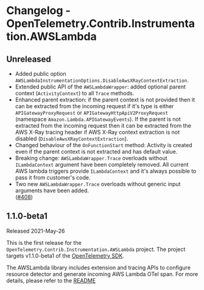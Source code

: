 # Changelog - OpenTelemetry.Contrib.Instrumentation.AWSLambda

## Unreleased

* Added public option `AWSLambdaInstrumentationOptions.DisableAwsXRayContextExtraction`.
* Extended public API of the `AWSLambdaWrapper`: added optional parent context (`ActivityContext`) to all `Trace` methods.
* Enhanced parent extraction: if the parent context is not provided then it can be extracted from the incoming request if it's type
  is either `APIGatewayProxyRequest` or `APIGatewayHttpApiV2ProxyRequest` (namespace `Amazon.Lambda.APIGatewayEvents`).
  If the parent is not extracted from the incoming request then it can be extracted from the AWS X-Ray tracing header
  if AWS X-Ray context extraction is not disabled (`DisableAwsXRayContextExtraction`).
* Changed behaviour of the `OnFunctionStart` method: Activity is created even if the parent context is not extracted and has default value.
* Breaking change: `AWSLambdaWrapper.Trace` overloads without `ILambdaContext` argument have been completely removed. All current AWS
  lambda triggers provide `ILambdaContext` and it's always possible to pass it from customer's code.
* Two new `AWSLambdaWrapper.Trace` overloads without generic input arguments have been added.  
  ([#408](https://github.com/open-telemetry/opentelemetry-dotnet-contrib/pull/408))

## 1.1.0-beta1

Released 2021-May-26

This is the first release for the `OpenTelemetry.Contrib.Instrumentation.AWSLambda`
project. The project targets v1.1.0-beta1 of the [OpenTelemetry
SDK](https://www.nuget.org/packages/OpenTelemetry/).

The AWSLambda library includes extension and tracing APIs to configure resource detector
and generate incoming AWS Lambda OTel span. For more details, please refer to the
[README](https://github.com/open-telemetry/opentelemetry-dotnet-contrib/blob/main/src/OpenTelemetry.Contrib.Instrumentation.AWSLambda/README.md)
